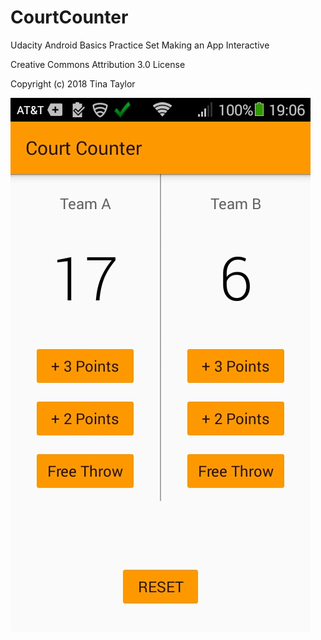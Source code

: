 # CourtCounter

Udacity Android Basics Practice Set Making an App Interactive
  
Creative Commons Attribution 3.0 License

Copyright (c) 2018 Tina Taylor

![Screenshot of Court Counter App](/docs/images/courtcounterapp.png "Screenshot of Court Counter App width=200")

